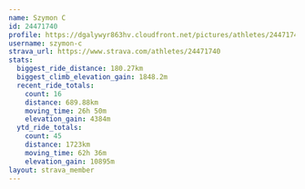 ```yaml
---
name: Szymon C
id: 24471740
profile: https://dgalywyr863hv.cloudfront.net/pictures/athletes/24471740/7213253/3/large.jpg
username: szymon-c
strava_url: https://www.strava.com/athletes/24471740
stats:
  biggest_ride_distance: 180.27km
  biggest_climb_elevation_gain: 1848.2m
  recent_ride_totals:
    count: 16
    distance: 689.88km
    moving_time: 26h 50m
    elevation_gain: 4384m
  ytd_ride_totals:
    count: 45
    distance: 1723km
    moving_time: 62h 36m
    elevation_gain: 10895m
layout: strava_member
--- 
```

